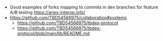 - Good examples of forks mapping to commits in dev branches for feature A/B testing https://aries-interop.info/
- https://github.com/TBD54566975/collaboration#systems
  - https://github.com/TBD54566975/tbdex-protocol
  - https://github.com/TBD54566975/tbdex-protocol/blob/main/lib/README.md